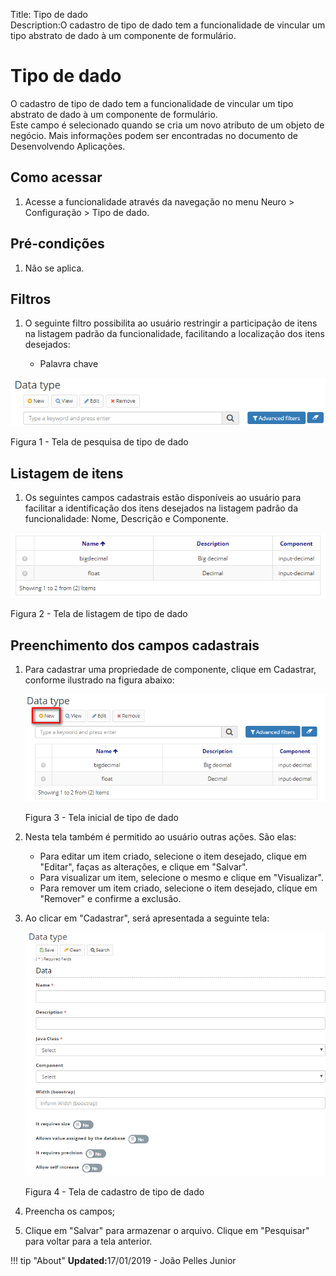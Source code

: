 Title: Tipo de dado  
Description:O cadastro de tipo de dado tem a funcionalidade de vincular um tipo abstrato de dado à um componente de formulário.   

# Tipo de dado  

O cadastro de tipo de dado tem a funcionalidade de vincular um tipo abstrato de dado à um componente de formulário.    
Este campo é selecionado quando se cria um novo atributo de um objeto de negócio. Mais informações podem ser encontradas no documento de Desenvolvendo Aplicações.   

## Como acessar   

1. Acesse a funcionalidade através da navegação no menu Neuro > Configuração > Tipo de dado.    

## Pré-condições  

1. Não se aplica.    
 
## Filtros   

1. O seguinte filtro possibilita ao usuário restringir a participação de itens na listagem padrão da funcionalidade, facilitando a localização dos itens desejados:   

    * Palavra chave   

![Screenshot](images/Data-type-fig01.png) 

Figura 1 - Tela de pesquisa de tipo de dado    

## Listagem de itens  

1. Os seguintes campos cadastrais estão disponíveis ao usuário para facilitar a identificação dos itens desejados na listagem padrão da funcionalidade: Nome, Descrição e Componente.

![Screenshot](images/Data-type-fig02.png)

Figura 2 - Tela de listagem de tipo de dado    

## Preenchimento dos campos cadastrais  

1. Para cadastrar uma propriedade de componente, clique em Cadastrar, conforme ilustrado na figura abaixo:   

    ![Screenshot](images/Data-type-fig03.png) 
    
    Figura 3 - Tela inicial de tipo de dado   

2. Nesta tela também é permitido ao usuário outras ações. São elas:   

    - Para editar um item criado, selecione o item desejado, clique em "Editar", faças as alterações, e clique em "Salvar".  
    - Para visualizar um item, selecione o mesmo e clique em "Visualizar".  
    - Para remover um item criado, selecione o item desejado, clique em "Remover" e confirme a exclusão.   

3. Ao clicar em "Cadastrar", será apresentada a seguinte tela:    

    ![Screenshot](images/Data-type-fig04.png)
    
    Figura 4 - Tela de cadastro de tipo de dado  

4. Preencha os campos;    
5. Clique em "Salvar" para armazenar o arquivo. Clique em "Pesquisar" para voltar para a tela anterior.  

!!! tip "About"
    <b>Updated:</b>17/01/2019 - João Pelles Junior
